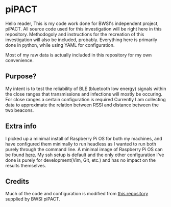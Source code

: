 # piPACT

Hello reader,
This is my code work done for BWSI's independent project, piPACT. All source code used for this investigation will be right here in this repository. Methodogoly and instructions for the recreation of this investigation will also be included, probably. Everything here is primarily done in python, while using YAML for configuration.

Most of my raw data is actually included in this repository for my own convenience.

Purpose?
---
My intent is to test the reliability of BLE (bluetooth low energy) signals within the close ranges that transmissions and infections will mostly be occuring. For close ranges a certain configuration is required  Currently I am collecting data to approximate the relation between RSSI and distance between the two beacons.

Extra info
---
I picked up a minimal install of Raspberry Pi OS for both my machines, and have configured them minimally to run headless as I wanted to run both purely through the command line. A minimal image of Raspberry Pi OS can be found [here.]("https://www.raspberrypi.org/downloads/raspberry-pi-os/") My ssh setup is default and the only other configuration I've done is purely for development(Vim, Git, etc.) and has no impact on the results themselves.

Credits
---
Much of the code and configuration is modified from [this repository](https://github.com/BWSI-piPACT/reference_code) supplied by BWSI piPACT.

